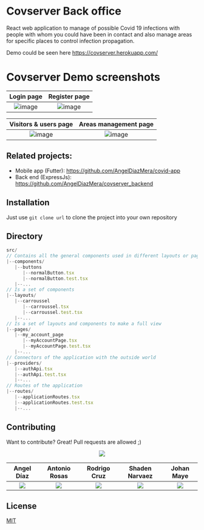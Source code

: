# Covserver Back office

React web application to manage of possible Covid 19 infections with people with whom you could have been in contact and also manage areas for specific places to control infection propagation.

Demo could be seen here https://covserver.herokuapp.com/

# Covserver Demo screenshots

<div align="center"> 
  
Login page             | Register page
:-------------------------: | :-------------------------:
![image](https://user-images.githubusercontent.com/47422372/154281234-c77390e7-5748-479c-9f08-a2c05ee8dfdc.png)  | ![image](https://user-images.githubusercontent.com/47422372/154281045-3c33c836-ca8b-444a-9be8-e90ae56a116e.png)
  
 
Visitors & users page             | Areas management page
:-------------------------: | :-------------------------:
![image](https://user-images.githubusercontent.com/47422372/154280670-c672a896-596d-4c1c-aeee-507d520dd6de.png)  | ![image](https://user-images.githubusercontent.com/47422372/154280810-d580e488-4b52-4cc6-a00d-e3c95a4eaaad.png)
  
</div>



## Related projects:

- Mobile app (Futter): https://github.com/AngelDiazMera/covid-app
- Back end (ExpressJs): https://github.com/AngelDiazMera/covserver_backend



## Installation

Just use ```git clone url``` to clone the project into your own repository

## Directory

```js
src/
// Contains all the general components used in different layouts or pages
|--components/
   |--buttons
      |--normalButton.tsx
      |--normalButton.test.tsx
   |--...
// Is a set of components
|--layouts/
   |--carroussel
      |--carroussel.tsx
      |--carroussel.test.tsx
   |--...
// Is a set of layouts and components to make a full view
|--pages/
   |--my_account_page
      |--myAccountPage.tsx
      |--myAccountPage.test.tsx
   |--...
// Connectors of the application with the outside world
|--providers/
   |--authApi.tsx
   |--authApi.test.tsx
   |--...
// Routes of the application
|--routes/
   |--applicationRoutes.tsx
   |--applicationRoutes.test.tsx
   |--...
```


## Contributing
Want to contribute? Great!
Pull requests are allowed ;)

<div align="center"> 
  
![](http://ForTheBadge.com/images/badges/built-with-love.svg)

  Angel Díaz | Antonio Rosas | Rodrigo Cruz | Shaden Narvaez | Johan Maye
  :-------------------------:|:-------------------------:|:-------------------------:|:-------------------------:|:-------------------------:
  [![](https://img.shields.io/badge/GitHub-100000?style=for-the-badge&logo=github&logoColor=white)](https://github.com/AngelDiazMera/) | [![](https://img.shields.io/badge/GitHub-100000?style=for-the-badge&logo=github&logoColor=white)](https://github.com/Antonio152/) | [![](https://img.shields.io/badge/GitHub-100000?style=for-the-badge&logo=github&logoColor=white)](https://github.com/rodrigocrz/) | [![](https://img.shields.io/badge/GitHub-100000?style=for-the-badge&logo=github&logoColor=white)](https://github.com/Shadenn/) | [![](https://img.shields.io/badge/GitHub-100000?style=for-the-badge&logo=github&logoColor=white)](https://github.com/Johan07032000/)
</div>

## License
[MIT](https://choosealicense.com/licenses/mit/)

